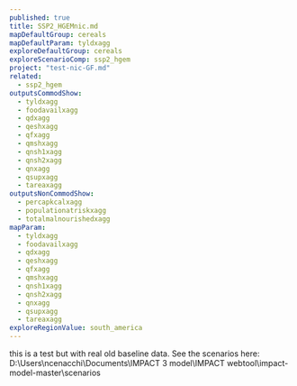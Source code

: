 ```yaml
---
published: true
title: SSP2_HGEMnic.md
mapDefaultGroup: cereals
mapDefaultParam: tyldxagg
exploreDefaultGroup: cereals
exploreScenarioComp: ssp2_hgem
project: "test-nic-GF.md"
related: 
  - ssp2_hgem
outputsCommodShow: 
  - tyldxagg
  - foodavailxagg
  - qdxagg
  - qeshxagg
  - qfxagg
  - qmshxagg
  - qnsh1xagg
  - qnsh2xagg
  - qnxagg
  - qsupxagg
  - tareaxagg
outputsNonCommodShow: 
  - percapkcalxagg
  - populationatriskxagg
  - totalmalnourishedxagg
mapParam: 
  - tyldxagg
  - foodavailxagg
  - qdxagg
  - qeshxagg
  - qfxagg
  - qmshxagg
  - qnsh1xagg
  - qnsh2xagg
  - qnxagg
  - qsupxagg
  - tareaxagg
exploreRegionValue: south_america
---
```



this is a test but with real old baseline data. See the scenarios here: D:\Users\ncenacchi\Documents\IMPACT 3 model\IMPACT webtool\impact-model-master\scenarios
